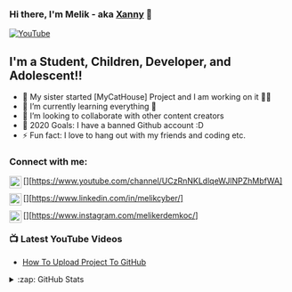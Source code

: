 ### Hi there, I'm Melik - aka [Xanny](https://www.youtube.com/channel/UCzRnNKLdlqeWJlNPZhMbfWA) 👋

[![YouTube]](https://www.youtube.com/channel/UCzRnNKLdlqeWJlNPZhMbfWA)

## I'm a Student, Children, Developer, and Adolescent!!

- 🔭 My sister started [MyCatHouse] Project and I am working on it 🐱‍👤
- 🌱 I’m currently learning everything 🤣
- 👯 I’m looking to collaborate with other content creators
- 🥅 2020 Goals: I have a banned Github account :D
- ⚡ Fun fact: I love to hang out with my friends and coding etc.

### Connect with me:

[<img align="left" alt="Melik-cyber | YouTube" width="22px" src="https://cdn.jsdelivr.net/npm/simple-icons@v3/icons/youtube.svg" />][https://www.youtube.com/channel/UCzRnNKLdlqeWJlNPZhMbfWA]

[<img align="left" alt="Melik-cyber | LinkedIn" width="22px" src="https://cdn.jsdelivr.net/npm/simple-icons@v3/icons/linkedin.svg" />][https://www.linkedin.com/in/melikcyber/]

[<img align="left" alt="Melik-cyber | Instagram" width="22px" src="https://cdn.jsdelivr.net/npm/simple-icons@v3/icons/instagram.svg" />][https://www.instagram.com/melikerdemkoc/]


### 📺 Latest YouTube Videos

<!-- YOUTUBE:START -->
- [How To Upload Project To GitHub](https://www.youtube.com/watch?v=mvcdy6ClbsE&t=1s&ab_channel=xanny)
<!-- YOUTUBE:END -->


<details>
  <summary>:zap: GitHub Stats</summary>

  <img align="left" alt="Melik-cyber's GitHub Stats" src="https://github-readme-stats.codestackr.vercel.app/api?username=Melik-cyber&show_icons=true&hide_border=true" />

</details>

[youtube]: https://www.youtube.com/channel/UCzRnNKLdlqeWJlNPZhMbfWA
[instagram]: https://www.instagram.com/melikerdemkoc/
[linkedin]: https://www.linkedin.com/in/melikcyber/
